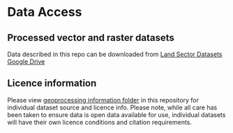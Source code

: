 # Data Access

## Processed vector and raster datasets
Data described in this repo can be downloaded from [Land Sector Datasets Google Drive](https://drive.google.com/drive/folders/1HHpzw8ySHv3-SkSw9aIJrJTpAFVIQpaP?usp=sharing)

## Licence information
Please view [geoprocessing information folder](https://github.com/moja-global/Land_Sector_Datasets/tree/master/geoprocessing) in this repository for individual dataset source and licence info. Please note, while all care has been taken to ensure data is open data available for use, individual datasets will have their own licence conditions and citation requirements.
